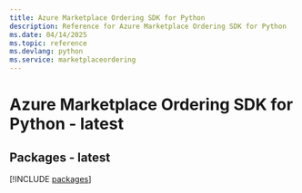 ```yaml
---
title: Azure Marketplace Ordering SDK for Python
description: Reference for Azure Marketplace Ordering SDK for Python
ms.date: 04/14/2025
ms.topic: reference
ms.devlang: python
ms.service: marketplaceordering
---
```

# Azure Marketplace Ordering SDK for Python - latest
## Packages - latest
[!INCLUDE [packages](marketplace-ordering-index.md)]